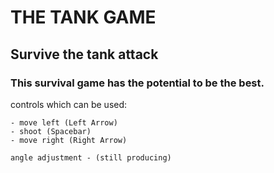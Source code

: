 # THE TANK GAME

## Survive the tank attack

### This survival game has the potential to be the best.

controls which can be used:

    - move left (Left Arrow)
    - shoot (Spacebar)
    - move right (Right Arrow)
    
    angle adjustment - (still producing)
